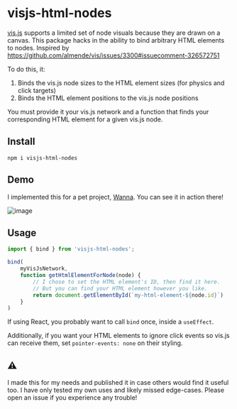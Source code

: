 # visjs-html-nodes

[vis.js](https://visjs.org/) supports a limited set of node visuals because they are drawn on a canvas.
This package hacks in the ability to bind arbitrary HTML elements to nodes.
Inspired by https://github.com/almende/vis/issues/3300#issuecomment-326572751

To do this, it:

1. Binds the vis.js node sizes to the HTML element sizes (for physics and click targets)
2. Binds the HTML element positions to the vis.js node positions

You must provide it your vis.js network and a function that finds your corresponding HTML element for a given vis.js node.

## Install

```
npm i visjs-html-nodes
```

## Demo

I implemented this for a pet project, [Wanna](https://wanna.social). You can see it in action there!

![image](https://github.com/user-attachments/assets/b1ed14a7-e3a3-4e7f-a739-b8cc4d484c1c)

## Usage

```javascript
import { bind } from 'visjs-html-nodes';

bind(
    myVisJsNetwork, 
    function getHtmlElementForNode(node) {
        // I chose to set the HTML element's ID, then find it here.
        // But you can find your HTML element however you like.
        return document.getElementById(`my-html-element-${node.id}`)
    }
)
```

If using React, you probably want to call `bind` once, inside a `useEffect`.

Additionally, if you want your HTML elements to ignore click events so vis.js
can receive them, set `pointer-events: none` on their styling.

## ⚠️ 

I made this for my needs and published it in case others would find it useful too.
I have only tested my own uses and likely missed edge-cases.
Please open an issue if you experience any trouble!
